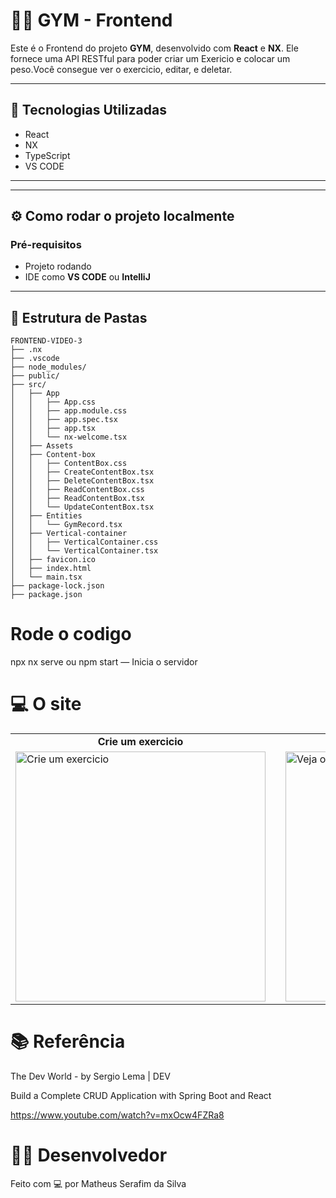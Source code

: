 # 🏋️‍♂️ GYM - Frontend

Este é o Frontend do projeto **GYM**, desenvolvido com **React** e **NX**. Ele fornece uma API RESTful para poder criar um Exericio e colocar um peso.Você consegue ver o exercicio, editar, e deletar.

---

## 🚀 Tecnologias Utilizadas

- React 
- NX
- TypeScript
- VS CODE

---

---

## ⚙️ Como rodar o projeto localmente
### Pré-requisitos

- Projeto rodando
- IDE como **VS CODE** ou **IntelliJ**

---

## 📁 Estrutura de Pastas 

```plaintext
FRONTEND-VIDEO-3
├── .nx
├── .vscode
├── node_modules/
├── public/
├── src/
│   ├── App
│   │   ├── App.css
│   │   ├── app.module.css
│   │   ├── app.spec.tsx
│   │   ├── app.tsx
│   │   └── nx-welcome.tsx
│   ├── Assets
│   ├── Content-box
│   │   ├── ContentBox.css
│   │   ├── CreateContentBox.tsx
│   │   ├── DeleteContentBox.tsx
│   │   ├── ReadContentBox.css
│   │   ├── ReadContentBox.tsx
│   │   └── UpdateContentBox.tsx
│   ├── Entities
│   │   └── GymRecord.tsx
│   ├── Vertical-container
│   │   ├── VerticalContainer.css
│   │   └── VerticalContainer.tsx
│   ├── favicon.ico
│   ├── index.html
│   └── main.tsx
├── package-lock.json
├── package.json

```
# Rode o codigo
npx nx serve ou npm start — Inicia o servidor

# 💻 O site  
<div align="center">
  <table>
    <tr>
      <td align="center"><strong>Crie um exercicio</strong></td>
      <td style="width: 20px;"></td> <!-- Espaço entre as colunas -->
      <td align="center"><strong>Veja seus Exercicios</strong></td>
    </tr>
    <tr>
      <td>
        <img src="https://github.com/user-attachments/assets/24a93ff5-5151-4282-bc8b-015e39b94287" alt="Crie um exercicio" width="400" />
      </td>
      <td></td>
      <td>
        <img src="https://github.com/user-attachments/assets/37bbb910-5814-449d-9ab1-10a802109a22" alt="Veja o seu exercio edite ou delete" width="400" />
      </td>
    </tr>
  </table>
</div>


# 📚 Referência
The Dev World - by Sergio Lema | DEV

Build a Complete CRUD Application with Spring Boot and React

https://www.youtube.com/watch?v=mxOcw4FZRa8


# 👨‍💻 Desenvolvedor

Feito com 💻 por Matheus Serafim da Silva
